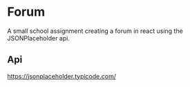 # Forum

A small school assignment creating a forum in react using the JSONPlaceholder api. 

## Api
https://jsonplaceholder.typicode.com/
